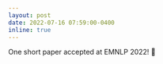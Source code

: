 ```yaml
---
layout: post
date: 2022-07-16 07:59:00-0400
inline: true
---
```


One short paper accepted at EMNLP 2022! 🤩